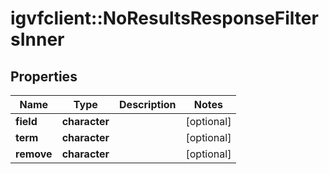 # igvfclient::NoResultsResponseFiltersInner


## Properties
Name | Type | Description | Notes
------------ | ------------- | ------------- | -------------
**field** | **character** |  | [optional] 
**term** | **character** |  | [optional] 
**remove** | **character** |  | [optional] 



